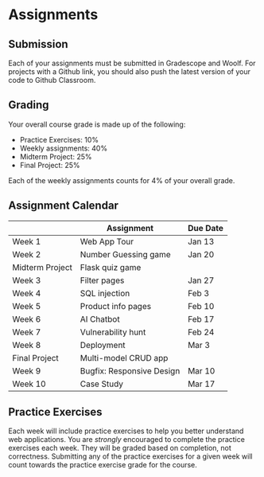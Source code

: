 # Assignments

## Submission

Each of your assignments must be submitted in Gradescope and Woolf. For projects
with a Github link, you should also push the latest version of your code to
Github Classroom.

## Grading

Your overall course grade is made up of the following:

- Practice Exercises: 10%
- Weekly assignments: 40%
- Midterm Project: 25%
- Final Project: 25%

Each of the weekly assignments counts for 4% of your overall grade.

## Assignment Calendar

|  | Assignment | Due Date |
|---|---|---|
| Week 1 | Web App Tour | Jan 13 |
| Week 2 | Number Guessing game | Jan 20 |
| Midterm Project | Flask quiz game |  |
| Week 3 | Filter pages | Jan 27 |
| Week 4 | SQL injection | Feb 3 |
| Week 5 | Product info pages | Feb 10 |
| Week 6 | AI Chatbot | Feb 17 |
| Week 7 | Vulnerability hunt | Feb 24 |
| Week 8 | Deployment | Mar 3 |
| Final Project | Multi-model CRUD app |  |
| Week 9 | Bugfix: Responsive Design | Mar 10 |
| Week 10 | Case Study | Mar 17 |

## Practice Exercises

Each week will include practice exercises to help you better understand web
applications. You are _strongly_ encouraged to complete the practice exercises
each week. They will be graded based on completion, not correctness. Submitting
any of the practice exercises for a given week will count towards the practice
exercise grade for the course.
